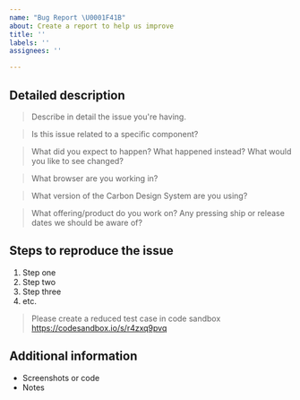 ```yaml
---
name: "Bug Report \U0001F41B"
about: Create a report to help us improve
title: ''
labels: ''
assignees: ''

---
```


<!-- Feel free to remove sections that aren't relevant.

## Title line template: [Title]: Brief description

-->

## Detailed description

> Describe in detail the issue you're having.

> Is this issue related to a specific component?

> What did you expect to happen? What happened instead? What would you like to see changed?

> What browser are you working in?

> What version of the Carbon Design System are you using?

> What offering/product do you work on? Any pressing ship or release dates we should be aware of?

## Steps to reproduce the issue

1. Step one
2. Step two
3. Step three
4. etc.

> Please create a reduced test case in code sandbox
> https://codesandbox.io/s/r4zxq9pvq

## Additional information

- Screenshots or code
- Notes
